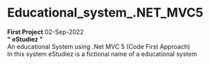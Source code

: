 # Educational_system_.NET_MVC5
<div><b>First Project</b> 02-Sep-2022</div>
<div><strong>" eStudiez "</strong><div>
<div>An educational System using .Net MVC 5 (Code First Approach)</div>
<div>In this system eStudiez is a fictional name of a educational system</div>
